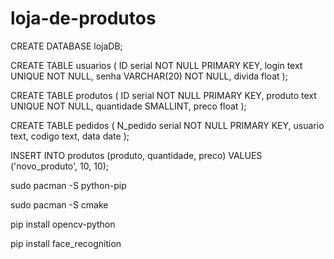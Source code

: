 # loja-de-produtos

CREATE DATABASE lojaDB;

CREATE TABLE usuarios (
    ID serial NOT NULL PRIMARY KEY,
    login text UNIQUE NOT NULL,
    senha VARCHAR(20) NOT NULL,
    divida float
);

CREATE TABLE produtos (
    ID serial NOT NULL PRIMARY KEY,
    produto text UNIQUE NOT NULL,
    quantidade SMALLINT,
    preco float
);

CREATE TABLE pedidos (
    N_pedido serial NOT NULL PRIMARY KEY,
    usuario text,
    codigo text,
    data date
);

INSERT INTO produtos (produto, quantidade, preco) VALUES ('novo_produto', 10, 10);

sudo pacman -S python-pip

sudo pacman -S cmake

pip install opencv-python

pip install face_recognition

